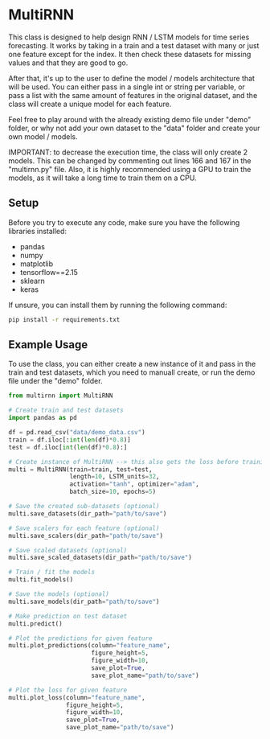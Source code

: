 # MultiRNN

This class is designed to help design RNN / LSTM models for time series forecasting.
It works by taking in a train and a test dataset with many or just one feature except 
for the index. It then check these datasets for missing values and that they are good to go.

After that, it's up to the user to define the model / models architecture that will be used.
You can either pass in a single int or string per variable, or pass a list with the same amount
of features in the original dataset, and the class will create a unique model for each feature.

Feel free to play around with the already existing demo file under "demo" folder, or why not
add your own dataset to the "data" folder and create your own model / models. 

IMPORTANT: to decrease the execution time, the class will only create 2 models. This can be
changed by commenting out lines 166 and 167 in the "multirnn.py" file. Also, it is highly
recommended using a GPU to train the models, as it will take a long time to train them on a CPU.

## Setup

Before you try to execute any code,
make sure you have the following libraries installed:

- pandas
- numpy
- matplotlib
- tensorflow==2.15
- sklearn
- keras

If unsure, you can install them by running the following command:

```bash
pip install -r requirements.txt
```

## Example Usage

To use the class, you can either create a new instance of it and pass in the train and test datasets, which you need to manuall create, or run the demo file under the "demo" folder.

```python
from multirnn import MultiRNN

# Create train and test datasets
import pandas as pd

df = pd.read_csv("data/demo_data.csv")
train = df.iloc[:int(len(df)*0.8)]
test = df.iloc[int(len(df)*0.8):]

# Create instance of MultiRNN --> this also gets the loss before training
multi = MultiRNN(train=train, test=test,
                 length=10, LSTM_units=32,
                 activation="tanh", optimizer="adam",
                 batch_size=10, epochs=5)

# Save the created sub-datasets (optional)
multi.save_datasets(dir_path="path/to/save")

# Save scalers for each feature (optional)
multi.save_scalers(dir_path="path/to/save")

# Save scaled datasets (optional)
multi.save_scaled_datasets(dir_path="path/to/save")

# Train / fit the models
multi.fit_models()

# Save the models (optional)
multi.save_models(dir_path="path/to/save")

# Make prediction on test dataset
multi.predict()

# Plot the predictions for given feature
multi.plot_predictions(column="feature_name",
                       figure_height=5,
                       figure_width=10,
                       save_plot=True,
                       save_plot_name="path/to/save")

# Plot the loss for given feature
multi.plot_loss(column="feature_name",
                figure_height=5,
                figure_width=10,
                save_plot=True,
                save_plot_name="path/to/save")
```